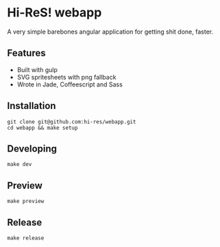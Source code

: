 # Hi-ReS! webapp

A very simple barebones angular application for getting shit done, faster.

## Features

* Built with gulp
* SVG spritesheets with png fallback
* Wrote in Jade, Coffeescript and Sass

## Installation

```
git clone git@github.com:hi-res/webapp.git
cd webapp && make setup
```

## Developing

```
make dev
```

## Preview

```
make preview
```

## Release

```
make release
```
